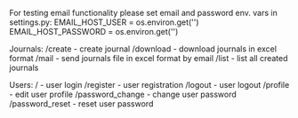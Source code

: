For testing email functionality please set email and password env. vars in settings.py:
EMAIL_HOST_USER = os.environ.get('')
EMAIL_HOST_PASSWORD = os.environ.get('')

Journals:
	/create - create journal
	/download - download journals in excel format
	/mail - send journals file in excel format by email
	/list - list all created journals

Users:
	/ - user login
	/register - user registration
	/logout - user logout
	/profile - edit user profile
	/password_change - change user password
	/password_reset - reset user password
